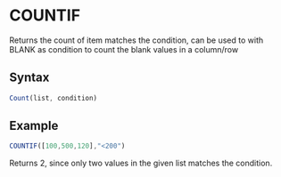 # COUNTIF

Returns the count of item matches the condition, can be used to with BLANK as condition to count the blank values in a column/row

## Syntax

```javascript
Count(list, condition)
```

## Example

```javascript
COUNTIF([100,500,120],"<200")
```

Returns 2, since only two values in the given list matches the condition.
